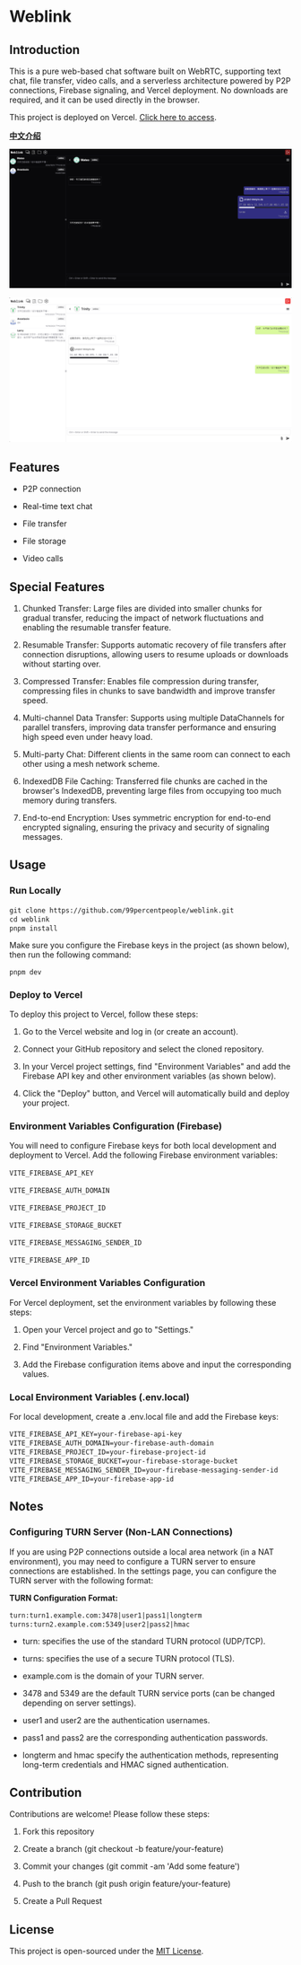 # Weblink

## Introduction

This is a pure web-based chat software built on WebRTC, supporting text chat, file transfer, video calls, and a serverless architecture powered by P2P connections, Firebase signaling, and Vercel deployment. No downloads are required, and it can be used directly in the browser.

This project is deployed on Vercel. [Click here to access](https://web1ink.vercel.app).

[**中文介绍**](README_CN.md)

![Chat Example 1](screenshots/example_dark_cn.png)

![Chat Example 2](screenshots/example_light_cn.png)

## Features

- P2P connection

- Real-time text chat

- File transfer

- File storage

- Video calls

## Special Features

1. Chunked Transfer: Large files are divided into smaller chunks for gradual transfer, reducing the impact of network fluctuations and enabling the resumable transfer feature.

2. Resumable Transfer: Supports automatic recovery of file transfers after connection disruptions, allowing users to resume uploads or downloads without starting over.

3. Compressed Transfer: Enables file compression during transfer, compressing files in chunks to save bandwidth and improve transfer speed.

4. Multi-channel Data Transfer: Supports using multiple DataChannels for parallel transfers, improving data transfer performance and ensuring high speed even under heavy load.

5. Multi-party Chat: Different clients in the same room can connect to each other using a mesh network scheme.

6. IndexedDB File Caching: Transferred file chunks are cached in the browser's IndexedDB, preventing large files from occupying too much memory during transfers.

7. End-to-end Encryption: Uses symmetric encryption for end-to-end encrypted signaling, ensuring the privacy and security of signaling messages.

## Usage

### Run Locally

```base
git clone https://github.com/99percentpeople/weblink.git
cd weblink
pnpm install
```

Make sure you configure the Firebase keys in the project (as shown below), then run the following command:

```base
pnpm dev
```

### Deploy to Vercel

To deploy this project to Vercel, follow these steps:

1. Go to the Vercel website and log in (or create an account).

2. Connect your GitHub repository and select the cloned repository.

3. In your Vercel project settings, find "Environment Variables" and add the Firebase API key and other environment variables (as shown below).

4. Click the "Deploy" button, and Vercel will automatically build and deploy your project.

### Environment Variables Configuration (Firebase)

You will need to configure Firebase keys for both local development and deployment to Vercel. Add the following Firebase environment variables:

`VITE_FIREBASE_API_KEY`

`VITE_FIREBASE_AUTH_DOMAIN`

`VITE_FIREBASE_PROJECT_ID`

`VITE_FIREBASE_STORAGE_BUCKET`

`VITE_FIREBASE_MESSAGING_SENDER_ID`

`VITE_FIREBASE_APP_ID`

### Vercel Environment Variables Configuration

For Vercel deployment, set the environment variables by following these steps:

1. Open your Vercel project and go to "Settings."

2. Find "Environment Variables."

3. Add the Firebase configuration items above and input the corresponding values.

### Local Environment Variables (.env.local)

For local development, create a .env.local file and add the Firebase keys:

```env
VITE_FIREBASE_API_KEY=your-firebase-api-key
VITE_FIREBASE_AUTH_DOMAIN=your-firebase-auth-domain
VITE_FIREBASE_PROJECT_ID=your-firebase-project-id
VITE_FIREBASE_STORAGE_BUCKET=your-firebase-storage-bucket
VITE_FIREBASE_MESSAGING_SENDER_ID=your-firebase-messaging-sender-id
VITE_FIREBASE_APP_ID=your-firebase-app-id
```

## Notes

### Configuring TURN Server (Non-LAN Connections)

If you are using P2P connections outside a local area network (in a NAT environment), you may need to configure a TURN server to ensure connections are established. In the settings page, you can configure the TURN server with the following format:

**TURN Configuration Format:**

```
turn:turn1.example.com:3478|user1|pass1|longterm
turns:turn2.example.com:5349|user2|pass2|hmac
```

- turn: specifies the use of the standard TURN protocol (UDP/TCP).

- turns: specifies the use of a secure TURN protocol (TLS).

- example.com is the domain of your TURN server.

- 3478 and 5349 are the default TURN service ports (can be changed depending on server settings).

- user1 and user2 are the authentication usernames.

- pass1 and pass2 are the corresponding authentication passwords.

- longterm and hmac specify the authentication methods, representing long-term credentials and HMAC signed authentication.

## Contribution

Contributions are welcome! Please follow these steps:

1. Fork this repository

2. Create a branch (git checkout -b feature/your-feature)

3. Commit your changes (git commit -am 'Add some feature')

4. Push to the branch (git push origin feature/your-feature)

5. Create a Pull Request

## License

This project is open-sourced under the [MIT License](LICENSE).
